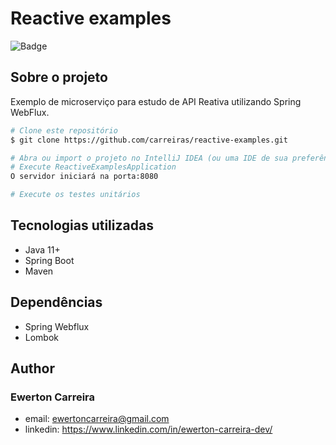 # Reactive examples

![Badge](https://img.shields.io/badge/license-MIT-green?style=for-the-badge)

## Sobre o projeto

Exemplo de microserviço para estudo de API Reativa utilizando Spring WebFlux.

```bash
# Clone este repositório
$ git clone https://github.com/carreiras/reactive-examples.git

# Abra ou import o projeto no IntelliJ IDEA (ou uma IDE de sua preferência)
# Execute ReactiveExamplesApplication
O servidor iniciará na porta:8080

# Execute os testes unitários
```

## Tecnologias utilizadas

- Java 11+
- Spring Boot
- Maven

## Dependências

- Spring Webflux
- Lombok


## Author

### Ewerton Carreira

- email: ewertoncarreira@gmail.com
- linkedin: https://www.linkedin.com/in/ewerton-carreira-dev/
